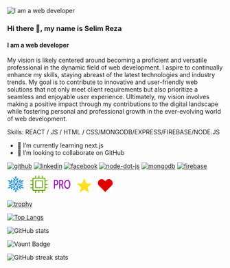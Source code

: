 ![I am a web developer ](https://i.ibb.co/sm8S5bW/New-Project-2023-12-09-T120201-273.png)

### Hi there 👋, my name is Selim Reza
#### I am a web developer 

My vision is likely centered around becoming a proficient and versatile professional in the dynamic field of web development. I aspire to continually enhance my skills, staying abreast of the latest technologies and industry trends. My goal is to contribute to innovative and user-friendly web solutions that not only meet client requirements but also prioritize a seamless and enjoyable user experience. Ultimately, my vision involves making a positive impact through my contributions to the digital landscape while fostering personal and professional growth in the ever-evolving world of web development.

Skills: REACT / JS / HTML / CSS/MONGODB/EXPRESS/FIREBASE/NODE.JS

- 🌱 I’m currently learning next.js 
- 👯 I’m looking to collaborate on GitHub  


[<img src='https://cdn.jsdelivr.net/npm/simple-icons@3.0.1/icons/github.svg' alt='github' height='40'>](https://github.com/selimru)  [<img src='https://cdn.jsdelivr.net/npm/simple-icons@3.0.1/icons/linkedin.svg' alt='linkedin' height='40'>](https://www.linkedin.com/in/https://www.linkedin.com/in/md-selim-reza-915aa4273//)  [<img src='https://cdn.jsdelivr.net/npm/simple-icons@3.0.1/icons/facebook.svg' alt='facebook' height='40'>](https://www.facebook.com/https://web.facebook.com/rajotto.razz)  [<img src='https://cdn.jsdelivr.net/npm/simple-icons@3.0.1/icons/node-dot-js.svg' alt='node-dot-js' height='40'>](https://www.google.com/url?sa=i&url=https%3A%2F%2F1000logos.net%2Fmongodb-logo%2F&psig=AOvVaw3zefmcevQTe05RtrgDZDc1&ust=1702191681902000&source=images&cd=vfe&ved=0CBIQjRxqFwoTCIiWz6XkgYMDFQAAAAAdAAAAABAI)  [<img src='https://cdn.jsdelivr.net/npm/simple-icons@3.0.1/icons/mongodb.svg' alt='mongodb' height='40'>](https://www.google.com/url?sa=i&url=https%3A%2F%2F1000logos.net%2Fmongodb-logo%2F&psig=AOvVaw3zefmcevQTe05RtrgDZDc1&ust=1702191681902000&source=images&cd=vfe&ved=0CBIQjRxqFwoTCIiWz6XkgYMDFQAAAAAdAAAAABAI)  [<img src='https://cdn.jsdelivr.net/npm/simple-icons@3.0.1/icons/firebase.svg' alt='firebase' height='40'>](https://www.google.com/url?sa=i&url=https%3A%2F%2F1000logos.net%2Fmongodb-logo%2F&psig=AOvVaw3zefmcevQTe05RtrgDZDc1&ust=1702191681902000&source=images&cd=vfe&ved=0CBIQjRxqFwoTCIiWz6XkgYMDFQAAAAAdAAAAABAI)  

<a href='https://archiveprogram.github.com/'><img src='https://raw.githubusercontent.com/acervenky/animated-github-badges/master/assets/acbadge.gif' width='40' height='40'></a> <a href='https://docs.github.com/en/developers'><img src='https://raw.githubusercontent.com/acervenky/animated-github-badges/master/assets/devbadge.gif' width='40' height='40'></a> <a href='https://github.com/pricing'><img src='https://raw.githubusercontent.com/acervenky/animated-github-badges/master/assets/pro.gif' width='40' height='40'></a> <a href='https://stars.github.com/'><img src='https://raw.githubusercontent.com/acervenky/animated-github-badges/master/assets/starbadge.gif' width='35' height='35'></a> <a href='https://docs.github.com/en/github/supporting-the-open-source-community-with-github-sponsors'><img src='https://raw.githubusercontent.com/acervenky/animated-github-badges/master/assets/sponsorbadge.gif' width='35' height='35'></a> 

[![trophy](https://github-profile-trophy.vercel.app/?username=selimru)](https://github.com/ryo-ma/github-profile-trophy)

[![Top Langs](https://github-readme-stats.vercel.app/api/top-langs/?username=selimru)](https://github.com/anuraghazra/github-readme-stats)

![GitHub stats](https://github-readme-stats.vercel.app/api?username=selimru&show_icons=true&count_private=true)  

![Vaunt Badge](https://api.vaunt.dev/v1/github/entities/selimru/contributions?format=svg&private=true)  

![GitHub streak stats](https://streak-stats.demolab.com/?user=selimru)  

